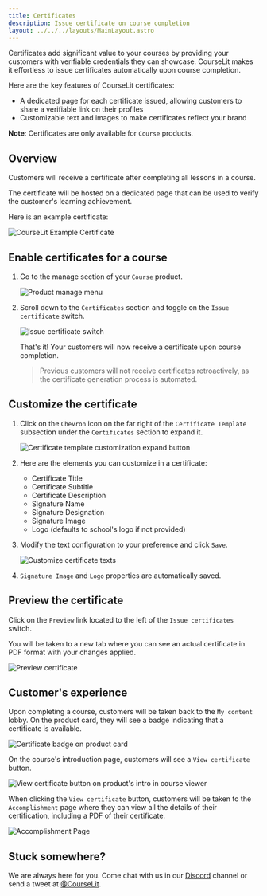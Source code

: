 ```yaml
---
title: Certificates
description: Issue certificate on course completion
layout: ../../../layouts/MainLayout.astro
---
```


Certificates add significant value to your courses by providing your customers with verifiable credentials they can showcase. CourseLit makes it effortless to issue certificates automatically upon course completion.

Here are the key features of CourseLit certificates:

- A dedicated page for each certificate issued, allowing customers to share a verifiable link on their profiles
- Customizable text and images to make certificates reflect your brand

**Note**: Certificates are only available for `Course` products.

## Overview

Customers will receive a certificate after completing all lessons in a course.

The certificate will be hosted on a dedicated page that can be used to verify the customer's learning achievement.

Here is an example certificate:

![CourseLit Example Certificate](/assets/products/courselit-certificate-example.jpg)

## Enable certificates for a course

1. Go to the manage section of your `Course` product.

    ![Product manage menu](/assets/products/product-manage-menu.png)

2. Scroll down to the `Certificates` section and toggle on the `Issue certificate` switch.

    ![Issue certificate switch](/assets/products/issue-certificate-toggle.png)

    That's it! Your customers will now receive a certificate upon course completion.

    > Previous customers will not receive certificates retroactively, as the certificate generation process is automated.

## Customize the certificate

1. Click on the `Chevron` icon on the far right of the `Certificate Template` subsection under the `Certificates` section to expand it.

    ![Certificate template customization expand button](/assets/products/certificate-template-customization-expand.png)

2. Here are the elements you can customize in a certificate:

    - Certificate Title
    - Certificate Subtitle
    - Certificate Description
    - Signature Name
    - Signature Designation
    - Signature Image
    - Logo (defaults to school's logo if not provided)

3. Modify the text configuration to your preference and click `Save`.

    ![Customize certificate texts](/assets/products/customize-certificate-texts.png)

4. `Signature Image` and `Logo` properties are automatically saved.

## Preview the certificate

Click on the `Preview` link located to the left of the `Issue certificates` switch.

You will be taken to a new tab where you can see an actual certificate in PDF format with your changes applied.

![Preview certificate](/assets/products/preview-certificate.png)

## Customer's experience

Upon completing a course, customers will be taken back to the `My content` lobby. On the product card, they will see a badge indicating that a certificate is available.

![Certificate badge on product card](/assets/products/certificate-badge-product-card.png)

On the course's introduction page, customers will see a `View certificate` button.

![View certificate button on product's intro in course viewer](/assets/products/view-certificate-button.png)

When clicking the `View certificate` button, customers will be taken to the `Accomplishment` page where they can view all the details of their certification, including a PDF of their certificate.

![Accomplishment Page](/assets/products/accomplishment-page.png)

## Stuck somewhere?

We are always here for you. Come chat with us in our <a href="https://discord.com/invite/GR4bQsN" target="_blank">Discord</a> channel or send a tweet at <a href="https://twitter.com/courselit" target="_blank">@CourseLit</a>.
